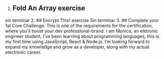 1. ## Fold An Array exercise
sin terminar
2. ## Encrypt This! exercise
Sin terminar
3. ## Complete your 1st Core Challenge. This is one of the requirements for the certification, where you'll boost your dev professional-brand.
I am Monica, an eletronic engineer student, I’ve been learning about programming languages, this is my first time using JavaScript, React & Node.js. I’m looking forward to  expand my knowledge and grow as a developer, along with my actual electronic career.  